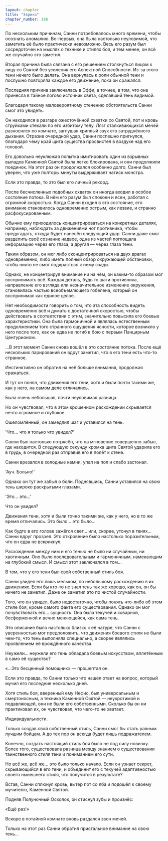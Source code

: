 ```yaml
---
layout: chapter
title: "Эврика"
chapter_number: 186
---
```


По нескольким причинам, Санни потребовалось много времени, чтобы осознать аномалию. Во-первых, она была настолько неуловимой, что заметить её было практически невозможно. Весь его разум был сосредоточен на мыслях о технике и стилях боя, и тем менее, он всё же случайно это заметил.

Вторая причина была связана с его решением столкнуться лицом к лицу со Святой без усиления его Аспектной Способности. Из-за этого тени нечего было делать. Она вернулась к роли обычной тени и послушно повторяла каждое его движение, пока он сражался.

Последняя причина заключалась в Эффи, а точнее, в том, что она принесла в тайное логово источник света, сделавший тень видимой.

Благодаря такому маловероятному стечению обстоятельств Санни смог это увидеть.

Он находился в разгаре ожесточённой схватки со Святой, пот и кровь струйками стекали по его избитому телу. Лязг сталкивающихся мечей разносился по комнате, заглушая хриплый звук его затруднённого дыхания. Отразив очередной удар, Санни поспешно пригнулся, благодаря чему край щита существа просвистел в воздухе над его головой.

Его довольно неуклюжая попытка имитировать один из взрывных выпадов Каменной Святой была легко блокирована, и они продолжили поединок. На этот раз он продолжался особенно долго. Санни был уверен, что уже полторы минуты выдерживает натиск монстра.

Если это правда, то это был его личный рекорд.

После бесчисленных подобных схваток он иногда входил в особое состояние потока. В нём его разум был спокоен и ясен, работая с огромной скоростью. Когда Санни входил в это состояние, его внимание становилось одновременно острым, как лезвие, и странно расфокусированным.

Обычно ему приходилось концентрироваться на конкретных деталях, например, наблюдать за движениями ног противника, чтобы предугадать, откуда будет нанесён следующий удар. Санни даже смог разделить своё сознание надвое, одна из частей поглощала информацию через его глаза, а другая — через глаза тени.

Таким образом, он мог либо сконцентрироваться на двух врагах одновременно, либо иметь полный обзор окружающей обстановки, чтобы никто не смог подкрасться к нему сзади.

Однако, не концентрируя внимание ни на чём, он каким-то образом мог воспринимать всё. Каждая деталь, будь то шаги противника, направление его взгляда или незначительное изменение окружения, становилась частью всеобъемлющего гобелена, который он воспринимал как единое целое.

Нет необходимости говорить о том, что эта способность видеть одновременно всё и думать с достаточной скоростью, чтобы действовать в соответствии с этим, значительно повысила его боевые характеристики. Она была гармоничной и являлась естественным продолжением того странного ощущения ясности, которое возникло у него после того, как он едва не погиб в бою с первым Панцирным Центурионом.

...В этот момент Санни снова вошёл в это состояние потока. После ещё нескольких парирований он вдруг заметил, что в его тени есть что-то странное.

Инстинктивно он обратил на неё больше внимания, продолжая сражаться.

И тут он понял, что движения его тени, хотя и были почти такими же, как у него, на самом деле отличались.

Была очень небольшая, почти неуловимая разница.

Но он чувствовал, что в этом крошечном расхождении скрывается нечто огромное и глубокое.

Ошеломлённый, он замедлил шаг и уставился на тень.

'Что... что я только что увидел?'

Санни был настолько потрясён, что на мгновение совершенно забыл, где находится. В следующую секунду кромка щита Святой ударила его в грудь, в очередной раз отправив его в полёт к стене.

Санни врезался в холодные камни, упал на пол и слабо застонал.

'Ауч. Больно!'

Однако он тут же забыл о боли. Поднявшись, Санни уставился на свою тень широко раскрытыми глазами.

'Это... это...'

Что он увидел?

Движения тени, хотя и были точно такими же, как у него, но в то же время отличались. Это было... это было...

Как будто в его голове зажёгся свет... или, скорее, утонул в тенях... Санни вдруг прозрел. Это откровение было настолько поразительным, что он едва не вскрикнул.

Расхождение между ним и его тенью не было ни случайным, ни хаотичным. Оно было последовательным и гармоничным, намекающим на глубокий смысл. И смысл этот заключался в том...

В том, что у его тени был свой собственный стиль боя.

Санни увидел его лишь мельком, по небольшому расхождению в их движениях. Если бы кто-то не знал тень так же хорошо, как он, он бы ничего не заметил. Даже он заметил это по чистой случайности.

Того, что он увидел, было недостаточно, чтобы понять что-либо об этом стиле боя, кроме самого факта его существования. Однако он мог почувствовать его... сущность. Она была текучей и коварной, бесформенной и вечно меняющейся, как сама тень.

Это описание было настолько близко к её натуре, что Санни с уверенностью мог предположить, что движения боевого стиля не были чем-то, что тень выполняла специально, а скорее являлись проявлением её врождённого качества.

Неужели... неужели его тень обладала боевым искусством, вплетённым в само её существо?

«...Это бесценный помощник» — прошептал он.

Если это правда, то Санни только что нашёл ответ на вопрос, который мучил его последние несколько дней.

Хотя стиль боя, вверенный ему Нефис, был универсальным и смертоносным, а техника Каменной Святой — неукротимой и подавляющей, они не были его собственными. Сколько бы он ни практиковал их, он чувствовал, что чего-то не хватает.

Индивидуальности.

Только создав свой собственный стиль, Санни смог бы стать равным лучшим бойцам. А до тех пор он всегда будет лишь подражателем.

Конечно, создать настоящий стиль боя было не под силу новичку. Более того, существовала разница между знанием о существовании таинственного стиля тени и пониманием его сути.

Но всё же, всё же... это было только начало. Если он узнает секрет, скрывающийся в его тени, и объединит его с текучей адаптивностью своего нынешнего стиля, что получится в результате?

Встав, Санни сплюнул кровь, вытер пот со лба и подошёл к своему мучителю, Каменной Святой.

Подняв Полуночный Осколок, он стиснул зубы и произнёс:

«Ещё раз!»

Вскоре в потайной комнате вновь раздался звон мечей.

Только на этот раз Санни обратил пристальное внимание на свою тень...